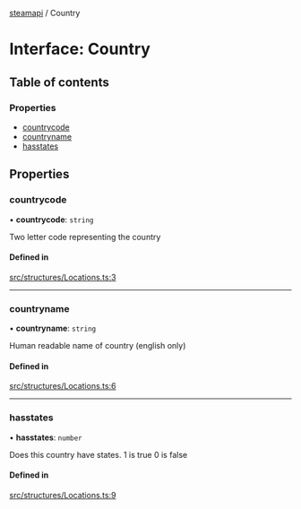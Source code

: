 [steamapi](../README.md) / Country

# Interface: Country

## Table of contents

### Properties

- [countrycode](Country.md#countrycode)
- [countryname](Country.md#countryname)
- [hasstates](Country.md#hasstates)

## Properties

### countrycode

• **countrycode**: `string`

Two letter code representing the country

#### Defined in

[src/structures/Locations.ts:3](https://github.com/xDimGG/node-steamapi/blob/acff462/src/structures/Locations.ts#L3)

___

### countryname

• **countryname**: `string`

Human readable name of country (english only)

#### Defined in

[src/structures/Locations.ts:6](https://github.com/xDimGG/node-steamapi/blob/acff462/src/structures/Locations.ts#L6)

___

### hasstates

• **hasstates**: `number`

Does this country have states. 1 is true 0 is false

#### Defined in

[src/structures/Locations.ts:9](https://github.com/xDimGG/node-steamapi/blob/acff462/src/structures/Locations.ts#L9)
